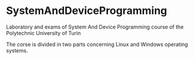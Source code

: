 # SystemAndDeviceProgramming
Laboratory and exams of System And Device Programming course of the Polytechnic University of Turin

The corse is divided in two parts concerning Linux and Windows operating systems.
